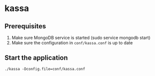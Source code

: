 # kassa

## Prerequisites

1. Make sure MongoDB service is started (sudo service mongodb start)
2. Make sure the configuration in `conf/kassa.conf` is up to date

## Start the application
 `./kassa -Dconfig.file=conf/kassa.conf`

